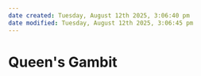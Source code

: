 ```yaml
---
date created: Tuesday, August 12th 2025, 3:06:40 pm
date modified: Tuesday, August 12th 2025, 3:06:45 pm
---
```


# Queen's Gambit
